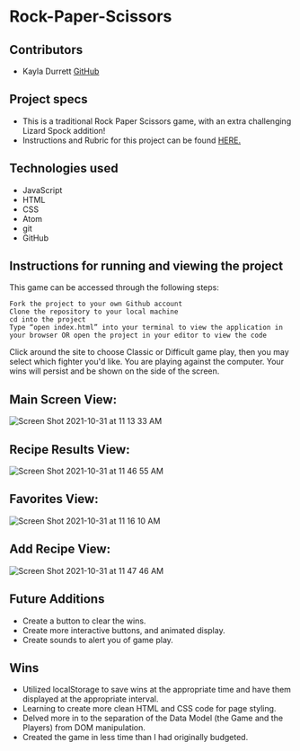 # Rock-Paper-Scissors

## Contributors 

  - Kayla Durrett [GitHub](https://github.com/krdurrett)
  
## Project specs

  - This is a traditional Rock Paper Scissors game, with an extra challenging Lizard Spock addition! 
  - Instructions and Rubric for this project can be found [HERE.](https://frontend.turing.edu/projects/module-1/rock-paper-scissors-solo.html)

## Technologies used

  - JavaScript 
  - HTML
  - CSS
  - Atom
  - git
  - GitHub

## Instructions for running and viewing the project

  This game can be accessed through the following steps:

    Fork the project to your own Github account
    Clone the repository to your local machine
    cd into the project
    Type “open index.html” into your terminal to view the application in your browser OR open the project in your editor to view the code
    
  Click around the site to choose Classic or Difficult game play, then you may select which fighter you'd like. You are playing against the computer. Your wins     will persist and be shown on the side of the screen. 
  
  
## Main Screen View:

![Screen Shot 2021-10-31 at 11 13 33 AM](https://user-images.githubusercontent.com/88299275/139595700-8ee00572-43d5-4fe0-8aee-a83abf5d9e40.png)

## Recipe Results View:

![Screen Shot 2021-10-31 at 11 46 55 AM](https://user-images.githubusercontent.com/88299275/139595730-37a62f26-7f50-4bba-b890-4aba17e1e59f.png)

## Favorites View:

![Screen Shot 2021-10-31 at 11 16 10 AM](https://user-images.githubusercontent.com/88299275/139595746-b456ea1e-c06d-4ede-a087-512581b0a786.png)

## Add Recipe View:

![Screen Shot 2021-10-31 at 11 47 46 AM](https://user-images.githubusercontent.com/88299275/139595758-58302e49-ebe8-4247-ba2c-e069415b3284.png)

## Future Additions

 - Create a button to clear the wins.
 - Create more interactive buttons, and animated display.
 - Create sounds to alert you of game play.

## Wins 

- Utilized localStorage to save wins at the appropriate time and have them displayed at the appropriate interval.
- Learning to create more clean HTML and CSS code for page styling.
- Delved more in to the separation of the Data Model (the Game and the Players) from DOM manipulation.
- Created the game in less time than I had originally budgeted. 

